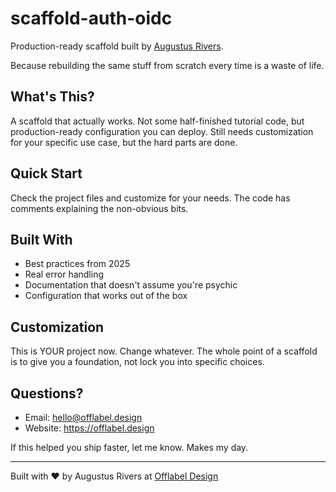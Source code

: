 # scaffold-auth-oidc

Production-ready scaffold built by [Augustus Rivers](https://offlabel.design).

Because rebuilding the same stuff from scratch every time is a waste of life.

## What's This?

A scaffold that actually works. Not some half-finished tutorial code,
but production-ready configuration you can deploy. Still needs customization
for your specific use case, but the hard parts are done.

## Quick Start

Check the project files and customize for your needs. The code has comments
explaining the non-obvious bits.

## Built With

- Best practices from 2025
- Real error handling  
- Documentation that doesn't assume you're psychic
- Configuration that works out of the box

## Customization

This is YOUR project now. Change whatever. The whole point of a scaffold
is to give you a foundation, not lock you into specific choices.

## Questions?

- Email: hello@offlabel.design
- Website: https://offlabel.design

If this helped you ship faster, let me know. Makes my day.

---

Built with ❤️ by Augustus Rivers at [Offlabel Design](https://offlabel.design)
